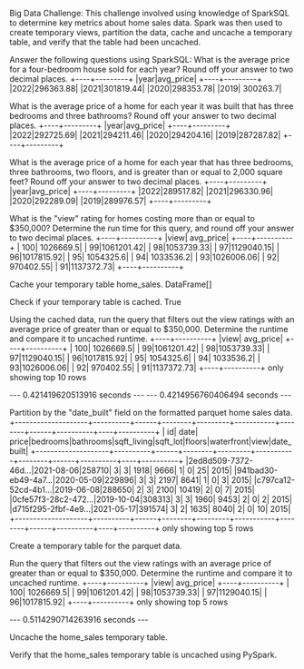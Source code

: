 Big Data Challenge:
This challenge involved using knowledge of SparkSQL to determine key metrics about home sales data. Spark was then used to create temporary views, partition the data, cache and uncache a temporary table, and verify that the table had been uncached.

Answer the following questions using SparkSQL:
What is the average price for a four-bedroom house sold for each year? Round off your answer to two decimal places.
+----+---------+
|year|avg_price|
+----+---------+
|2022|296363.88|
|2021|301819.44|
|2020|298353.78|
|2019| 300263.7|

What is the average price of a home for each year it was built that has three bedrooms and three bathrooms? Round off your answer to two decimal places.
+----+---------+
|year|avg_price|
+----+---------+
|2022|292725.69|
|2021|294211.46|
|2020|294204.16|
|2019|287287.82|
+----+---------+

What is the average price of a home for each year that has three bedrooms, three bathrooms, two floors, and is greater than or equal to 2,000 square feet? Round off your answer to two decimal places.
+----+---------+
|year|avg_price|
+----+---------+
|2022|289517.82|
|2021|296330.96|
|2020|292289.09|
|2019|289976.57|
+----+---------+


What is the "view" rating for homes costing more than or equal to $350,000? Determine the run time for this query, and round off your answer to two decimal places.
+----+----------+
|view| avg_price|
+----+----------+
| 100| 1026669.5|
|  99|1061201.42|
|  98|1053739.33|
|  97|1129040.15|
|  96|1017815.92|
|  95| 1054325.6|
|  94| 1033536.2|
|  93|1026006.06|
|  92| 970402.55|
|  91|1137372.73|
+----+----------+


Cache your temporary table home_sales.
DataFrame[] 

Check if your temporary table is cached.
True

Using the cached data, run the query that filters out the view ratings with an average price of greater than or equal to $350,000. Determine the runtime and compare it to uncached runtime.
+----+----------+
|view| avg_price|
+----+----------+
| 100| 1026669.5|
|  99|1061201.42|
|  98|1053739.33|
|  97|1129040.15|
|  96|1017815.92|
|  95| 1054325.6|
|  94| 1033536.2|
|  93|1026006.06|
|  92| 970402.55|
|  91|1137372.73|
+----+----------+
only showing top 10 rows

--- 0.421419620513916 seconds ---
--- 0.4214956760406494 seconds ---

Partition by the "date_built" field on the formatted parquet home sales data.
+--------------------+----------+------+--------+---------+-----------+--------+------+----------+----+----------+
|                  id|      date| price|bedrooms|bathrooms|sqft_living|sqft_lot|floors|waterfront|view|date_built|
+--------------------+----------+------+--------+---------+-----------+--------+------+----------+----+----------+
|2ed8d509-7372-46d...|2021-08-06|258710|       3|        3|       1918|    9666|     1|         0|  25|      2015|
|941bad30-eb49-4a7...|2020-05-09|229896|       3|        3|       2197|    8641|     1|         0|   3|      2015|
|c797ca12-52cd-4b1...|2019-06-08|288650|       2|        3|       2100|   10419|     2|         0|   7|      2015|
|0cfe57f3-28c2-472...|2019-10-04|308313|       3|        3|       1960|    9453|     2|         0|   2|      2015|
|d715f295-2fbf-4e9...|2021-05-17|391574|       3|        2|       1635|    8040|     2|         0|  10|      2015|
+--------------------+----------+------+--------+---------+-----------+--------+------+----------+----+----------+
only showing top 5 rows

Create a temporary table for the parquet data.

Run the query that filters out the view ratings with an average price of greater than or equal to $350,000. Determine the runtime and compare it to uncached runtime.
+----+----------+
|view| avg_price|
+----+----------+
| 100| 1026669.5|
|  99|1061201.42|
|  98|1053739.33|
|  97|1129040.15|
|  96|1017815.92|
+----+----------+
only showing top 5 rows

--- 0.5114290714263916 seconds ---

Uncache the home_sales temporary table.

Verify that the home_sales temporary table is uncached using PySpark.
